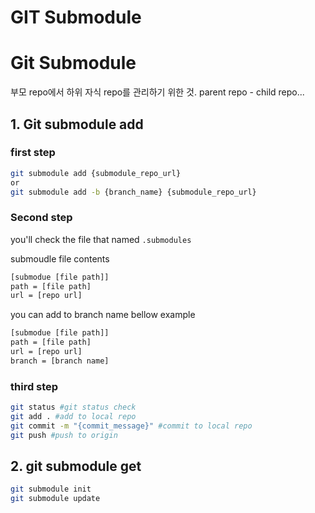 GIT Submodule 
======
# Git Submodule 
부모 repo에서 하위 자식 repo를 관리하기 위한 것.
parent repo - child repo... 

## 1. Git submodule add

### first step 

```bash
git submodule add {submodule_repo_url}
or
git submodule add -b {branch_name} {submodule_repo_url}
```

### Second step
you'll check the file that named `.submodules`

submoudle file contents 
```bash
[submodue [file path]]
path = [file path]
url = [repo url]
```

you can add to branch name 
bellow example
```bash
[submodue [file path]]
path = [file path]
url = [repo url]
branch = [branch name]
```

### third step

```bash
git status #git status check 
git add . #add to local repo
git commit -m "{commit_message}" #commit to local repo
git push #push to origin 
```

## 2. git submodule get

```bash
git submodule init
git submodule update 
```







